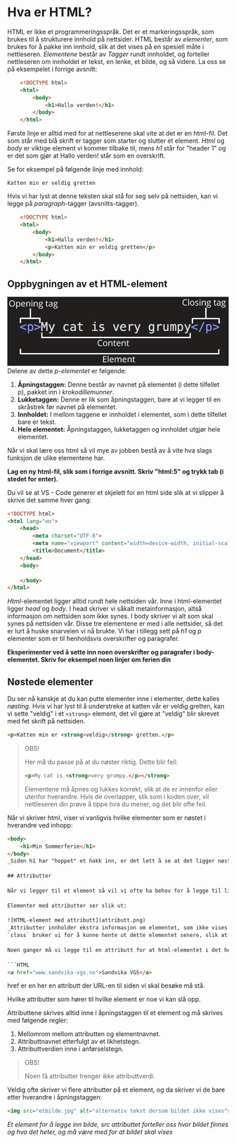 # Hva er HTML?

HTML er ikke et programmeringsspråk.
Det er et markeringsspråk, som brukes til å strukturere innhold på nettsider.
HTML består av *elementer*, som brukes for å pakke inn innhold, slik at det vises på en spesiell måte i nettleseren.
*Elementene* består av *Tagger* rundt innholdet, og forteller nettleseren om innholdet er tekst, en lenke, et bilde, og så videre.
La oss se på eksempelet i forrige avsnitt:
```HTML
    <!DOCTYPE html>
    <html>
        <body>
            <h1>Hallo verden!</h1>
        </body>
    </html>
```

Første linje er alltid med for at nettleserene skal vite at det er en html-fil. Det som står med blå skrift er tagger som starter og slutter et element. *Html* og *body* er viktige element vi kommer tilbake til, mens *h1* står for "header 1" og er det som gjør at Hallo verden! står som en overskrift. 

Se for eksempel på følgende linje med innhold:

```
Katten min er veldig gretten
```
Hvis vi har lyst at denne teksten skal stå for seg selv på nettsiden, kan vi legge på *paragraph*-tagger (avsnitts-tagger).

```HTML
    <!DOCTYPE html>
    <html>
        <body>
            <h1>Hallo verden!</h1>
            <p>Katten min er veldig gretten</p>
        </body>
    </html>

```

## Oppbygningen av et HTML-element

![Et HTML-element](tag.png)  
Delene av dette *p-elementet* er følgende:

1. **Åpningstaggen:** Denne består av navnet på elementet (i dette tilfellet p), pakket inn i *krokodillemunner*.
2. **Lukketaggen:** Denne er lik som åpningstaggen, bare at vi legger til en skråstrek før navnet på elementet.
3. **Innholdet:** I mellom taggene er innholdet i elementet, som i dette tilfellet bare er tekst.
4. **Hele elementet:** Åpningstaggen, lukketaggen og innholdet utgjør hele elementet.

Når vi skal lære oss html så vil mye av jobben bestå av å vite hva slags funksjon de ulike elementene har. 

**Lag en ny html-fil, slik som i forrige avsnitt. Skriv "html:5" og trykk tab (i stedet for enter).** 

Du vil se at VS - Code generer et skjelett for en html side slik at vi slipper å skrive det samme hver gang:

```HTML
<!DOCTYPE html>
<html lang="en">
    <head>
        <meta charset="UTF-8">
        <meta name="viewport" content="width=device-width, initial-scale=1.0">
        <title>Document</title>
    </head>
    <body>
    
    </body>
</html>
```

_Html_-elementet ligger alltid rundt hele nettsiden vår. Inne i html-elementet ligger _head_ og _body_. I head skriver vi såkalt metainformasjon, altså informasjon om nettsiden som ikke synes. I body skriver vi alt som skal synes på nettsiden vår. Disse tre elementene er med i alle nettsider, så det er lurt å huske snarveien vi nå brukte. Vi har i tillegg sett på _h1_ og _p_ elementer som er til henholdsvis overskrifter og paragrafer. 

**Eksperimenter ved å sette inn noen overskrifter og paragrafer i body-elementet. Skriv for eksempel noen linjer om ferien din**

## Nøstede elementer

Du ser nå kanskje at du kan putte elementer inne i elementer, dette kalles *nøsting*.
Hvis vi har lyst til å understreke at katten vår er veldig gretten, kan vi sette "veldig" i et `<strong>` element, det vil gjøre at "veldig" blir skrevet med fet skrift på nettsiden.

```HTML
<p>Katten min er <strong>veldig</strong> gretten.</p>
```

> OBS!
>
> Her må du passe på at du nøster riktig. Dette blir feil:
>
> ```HTML
> <p>My cat is <strong>very grumpy.</p></strong>
> ```
>
> Elementene må åpnes og lukkes korrekt, slik at de er innenfor eller utenfor hverandre.
> Hvis de overlapper, slik som i koden over, vil nettleseren din prøve å tippe hva du mener, og det blir ofte feil.

Når vi skriver html, viser vi vanligvis hvilke elementer som er nøstet i hverandre ved inhopp:

```HTML
<body>
    <h1>Min Sommerferie</h1>
</body>
_Siden h1 har "hoppet" et hakk inn, er det lett å se at det ligger nøstet inn i body elementet_

## Attributter

Når vi legger til et element så vil vi ofte ha behov for å legge til litt ekstra informasjon. Dette er mulig ved å legge til _attributter_. 

Elementer med attributter ser slik ut:  

![HTML-element med attributt](attributt.png)  
_Attributter innholder ekstra informasjon om elementet, som ikke vises på nettsiden. I dette tilfellet er `class` attributtnavnet, og `editor-note` attributtverdien.
`class` bruker vi for å kunne hente ut dette elementet senere, slik at vi f.eks kan endre stil på det._

Noen ganger må vi legge til en attributt for at html-elementet i det hele tatt skal fungere. Anta at vi skal lage en lenke til skolens hjemmeside, da bruker vi et såkalt anker-element

```HTML
<a href="www.sandvika-vgs.no">Sandvika VGS</a>
```
href er en her en attributt der URL-en til siden vi skal besøke må stå.

Hvilke attributter som hører til hvilke element er noe vi kan slå opp.

Attributtene skrives alltid inne i åpningstaggen til et element og må skrives med følgende regler:

1. Mellomrom mellom attributten og elementnavnet.
2. Attributtnavnet etterfulgt av et likhetstegn.
3. Attributtverdien inne i anførselstegn.

> OBS!
>
> Noen få attributter trenger ikke attributtverdi.

Veldig ofte skriver vi flere attributter på et element, og da skriver vi de bare etter hverandre i åpningstaggen:

```HTML
<img src="etbilde.jpg" alt="alternativ tekst dersom bildet ikke vises">
```
*Et element for å legge inn bilde, src attributtet forteller oss hvor bildet finnes og hva det heter, og må være med for at bildet skal vises*

